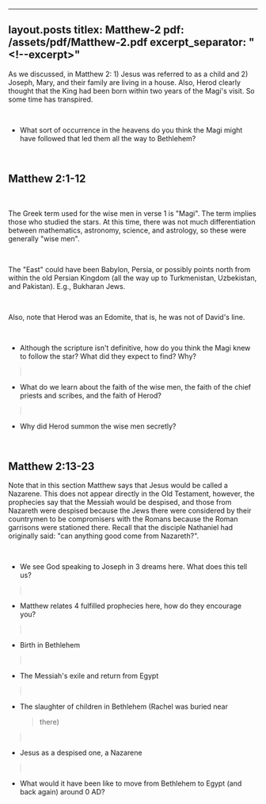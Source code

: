 
---
layout.posts
titlex: Matthew-2
pdf: /assets/pdf/Matthew-2.pdf
excerpt_separator: "<!--excerpt>"
---
As we discussed, in Matthew 2: 1) Jesus was referred to as a child and
2) Joseph, Mary, and their family are living in a house. Also, Herod
clearly thought that the King had been born within two years of the
Magi\'s visit. So some time has transpired.

 

-   What sort of occurrence in the heavens do you think the Magi might
    have followed that led them all the way to Bethlehem?

 

## Matthew 2:1-12

 

The Greek term used for the wise men in verse 1 is \"Magi\". The term
implies those who studied the stars. At this time, there was not much
differentiation between mathematics, astronomy, science, and astrology,
so these were generally \"wise men\".

 

The \"East\" could have been Babylon, Persia, or possibly points north
from within the old Persian Kingdom (all the way up to Turkmenistan,
Uzbekistan, and Pakistan). E.g., Bukharan Jews.

 

Also, note that Herod was an Edomite, that is, he was not of David\'s
line.

 

-   Although the scripture isn\'t definitive, how do you think the Magi
    knew to follow the star? What did they expect to find? Why?

>  

-   What do we learn about the faith of the wise men, the faith of the
    chief priests and scribes, and the faith of Herod?

>  

-   Why did Herod summon the wise men secretly?

  

## Matthew 2:13-23

Note that in this section Matthew says that Jesus would be called a
Nazarene. This does not appear directly in the Old Testament, however,
the prophecies say that the Messiah would be despised, and those from
Nazareth were despised because the Jews there were considered by their
countrymen to be compromisers with the Romans because the Roman
garrisons were stationed there. Recall that the disciple Nathaniel had
originally said: \"can anything good come from Nazareth?\".

 

-   We see God speaking to Joseph in 3 dreams here. What does this tell
    us?

>  

-   Matthew relates 4 fulfilled prophecies here, how do they encourage
    you?

>  

-   Birth in Bethlehem

>  

-   The Messiah\'s exile and return from Egypt

>  

-   The slaughter of children in Bethlehem (Rachel was buried near
    > there)

>  

-   Jesus as a despised one, a Nazarene

>  

-   What would it have been like to move from Bethlehem to Egypt (and
    back again) around 0 AD?
